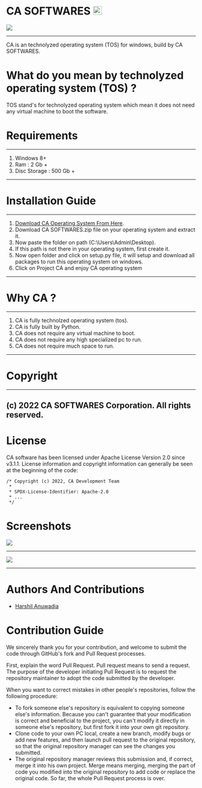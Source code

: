 #     CA SOFTWARES <img src="https://live.staticflickr.com/65535/52077510275_9e99f963ec_m.jpg" width="23" height="23">
<img src="https://live.staticflickr.com/65535/52076051362_6a34284ce4_h.jpg"/>
<hr />
CA is an technolyzed operating system (TOS) for windows, build by CA SOFTWARES.

# What do you mean by technolyzed operating system (TOS) ?
TOS stand's for technolyzed operating system which mean it does not need any virtual machine to boot the software.

# Requirements
-------------
1. Windows 8+ 
2. Ram : 2 Gb +
3. Disc Storage : 500 Gb +
-------------

# Installation Guide
------------------------------------------------------------------------------------------------------------------------
1. [Download CA Operating System From Here](https://drive.google.com/file/d/1bHI9p8kTBsu6n5uGWCfq8ZwF-RqwpeJc/view).
2. Download CA SOFTWARES.zip file on your operating system and extract it.
3. Now paste the folder on path (C:\Users\Admin\Desktop).
4. If this path is not there in your operating system, first create it.
5. Now open folder and click on setup.py file, it will setup and download all packages to run this operating system on windows.
6. Click on Project CA and enjoy CA operating system
------------------------------------------------------------------------------------------------------------------------

# Why CA ?
-------------------------------------------------------------
1. CA is fully technolzed operating system (tos).
2. CA is fully built by Python.
3. CA does not require any virtual machine to boot.
4. CA does not require any high specialized pc to run.
5. CA does not require much space to run.
-------------------------------------------------------------


# Copyright
-------------------------------------------------------
(c) 2022 CA SOFTWARES Corporation. All rights reserved.
-------------------------------------------------------

# License
CA software has been licensed under Apache License Version 2.0 since v3.1.1. License information and copyright information can generally be seen at the beginning of the code:

```
/* Copyright (c) 2022, CA Development Team
 *
 * SPDX-License-Identifier: Apache-2.0
 * ...
 */
```

# Screenshots
<img src="https://live.staticflickr.com/65535/52378264440_1631726ad3_h.jpg"/>  
<hr />
<img src="https://live.staticflickr.com/65535/52376901572_43afec08be_h.jpg"/>  
<hr />


# Authors And Contributions

- [Harshil Anuwadia](https://github.com/Harshil-Anuwadia)

#  Contribution Guide

We sincerely thank you for your contribution, and welcome to submit the code through GitHub's fork and Pull Request processes.

First, explain the word Pull Request. Pull request means to send a request. The purpose of the developer initiating Pull Request is to request the repository maintainer to adopt the code submitted by the developer.

When you want to correct mistakes in other people's repositories, follow the following procedure:

- To fork someone else's repository is equivalent to copying someone else's information. Because you can't guarantee that your modification is correct and beneficial to the project, you can't modify it directly in someone else's repository, but first fork it into your own git repository.
- Clone code to your own PC local, create a new branch, modify bugs or add new features, and then launch pull request to the original repository, so that the original repository manager can see the changes you submitted.
- The original repository manager reviews this submission and, if correct, merge it into his own project. Merge means merging, merging the part of code you modified into the original repository to add code or replace the original code. So far, the whole Pull Request process is over.


